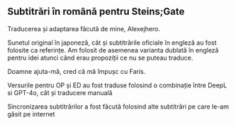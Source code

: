 ## Subtitrări în română pentru Steins;Gate

Traducerea și adaptarea făcută de mine, Alexejhero.

Sunetul original în japoneză, cât și subtitrările oficiale în engleză au fost folosite ca referințe. Am folosit de asemenea varianta dublată în engleză pentru idei atunci când erau propoziții ce nu se puteau traduce.

Doamne ajuta-mă, cred că mă împușc cu Faris.

Versurile pentru OP și ED au fost traduse folosind o combinație între DeepL si GPT-4o, cât și traducere manuală

Sincronizarea subtitrărilor a fost făcută folosind alte subtitrări pe care le-am găsit pe internet